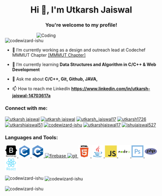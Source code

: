 <h1 align="center">Hi 👋, I'm Utkarsh Jaiswal</h1>
<h3 align="center">You're welcome to my profile!</h3>

<img align="right" alt="Coding" width="400" src="https://camo.githubusercontent.com/5ddf73ad3a205111cf8c686f687fc216c2946a75005718c8da5b837ad9de78c9/68747470733a2f2f7468756d62732e6766796361742e636f6d2f4576696c4e657874446576696c666973682d736d616c6c2e676966">

<p align="left"> <img src="https://komarev.com/ghpvc/?username=codewizard-ishu&label=Profile%20views&color=0e75b6&style=flat" alt="codewizard-ishu" /> </p>

- 🔭 I’m currently working as a design and outreach lead at Codechef MMMUT Chapter [[MMMUT Chapter]](https://codechef-mmmut-chapter.netlify.app/)

- 🌱 I’m currently learning **Data Structures and Algorithm in C/C++ & Web Development**

- 💬 Ask me about **C/C++, Git, Github, JAVA,**

- 📫 How to reach me LinkedIn **https://www.linkedin.com/in/utkarsh-jaiswal-14703617a**

<h3 align="left">Connect with me:</h3>
<p align="left">
<a href="https://linkedin.com/in/utkarsh jaiswal" target="blank"><img align="center" src="https://raw.githubusercontent.com/rahuldkjain/github-profile-readme-generator/master/src/images/icons/Social/linked-in-alt.svg" alt="utkarsh jaiswal" height="30" width="40" /></a>
<a href="https://fb.com/utkarsh jaiswal" target="blank"><img align="center" src="https://raw.githubusercontent.com/rahuldkjain/github-profile-readme-generator/master/src/images/icons/Social/facebook.svg" alt="utkarsh jaiswal" height="30" width="40" /></a>
<a href="https://instagram.com/utkarsh_jaiswal17" target="blank"><img align="center" src="https://raw.githubusercontent.com/rahuldkjain/github-profile-readme-generator/master/src/images/icons/Social/instagram.svg" alt="utkarsh_jaiswal17" height="30" width="40" /></a>
<a href="https://www.codechef.com/users/utkarsh1726" target="blank"><img align="center" src="https://cdn.jsdelivr.net/npm/simple-icons@3.1.0/icons/codechef.svg" alt="utkarsh1726" height="30" width="40" /></a>
<a href="https://www.hackerrank.com/utkarshjaiswal51" target="blank"><img align="center" src="https://raw.githubusercontent.com/rahuldkjain/github-profile-readme-generator/master/src/images/icons/Social/hackerrank.svg" alt="utkarshjaiswal51" height="30" width="40" /></a>
<a href="https://codeforces.com/profile/codewizard-ishu" target="blank"><img align="center" src="https://raw.githubusercontent.com/rahuldkjain/github-profile-readme-generator/master/src/images/icons/Social/codeforces.svg" alt="codewizard-ishu" height="30" width="40" /></a>
<a href="https://www.leetcode.com/utkarshjaiswal17" target="blank"><img align="center" src="https://raw.githubusercontent.com/rahuldkjain/github-profile-readme-generator/master/src/images/icons/Social/leet-code.svg" alt="utkarshjaiswal17" height="30" width="40" /></a>
<a href="https://auth.geeksforgeeks.org/user/ishujaiswal527" target="blank"><img align="center" src="https://raw.githubusercontent.com/rahuldkjain/github-profile-readme-generator/master/src/images/icons/Social/geeks-for-geeks.svg" alt="ishujaiswal527" height="30" width="40" /></a>
</p>

<h3 align="left">Languages and Tools:</h3>
<p align="left"> <a href="https://getbootstrap.com" target="_blank" rel="noreferrer"> <img src="https://raw.githubusercontent.com/devicons/devicon/master/icons/bootstrap/bootstrap-plain-wordmark.svg" alt="bootstrap" width="40" height="40"/> </a> <a href="https://www.cprogramming.com/" target="_blank" rel="noreferrer"> <img src="https://raw.githubusercontent.com/devicons/devicon/master/icons/c/c-original.svg" alt="c" width="40" height="40"/> </a> <a href="https://www.w3schools.com/cpp/" target="_blank" rel="noreferrer"> <img src="https://raw.githubusercontent.com/devicons/devicon/master/icons/cplusplus/cplusplus-original.svg" alt="cplusplus" width="40" height="40"/> </a> <a href="https://firebase.google.com/" target="_blank" rel="noreferrer"> <img src="https://www.vectorlogo.zone/logos/firebase/firebase-icon.svg" alt="firebase" width="40" height="40"/> </a> <a href="https://git-scm.com/" target="_blank" rel="noreferrer"> <img src="https://www.vectorlogo.zone/logos/git-scm/git-scm-icon.svg" alt="git" width="40" height="40"/> </a> <a href="https://www.w3.org/html/" target="_blank" rel="noreferrer"> <img src="https://raw.githubusercontent.com/devicons/devicon/master/icons/html5/html5-original-wordmark.svg" alt="html5" width="40" height="40"/> </a> <a href="https://www.java.com" target="_blank" rel="noreferrer"> <img src="https://raw.githubusercontent.com/devicons/devicon/master/icons/java/java-original.svg" alt="java" width="40" height="40"/> </a> <a href="https://developer.mozilla.org/en-US/docs/Web/JavaScript" target="_blank" rel="noreferrer"> <img src="https://raw.githubusercontent.com/devicons/devicon/master/icons/javascript/javascript-original.svg" alt="javascript" width="40" height="40"/> </a> <a href="https://nodejs.org" target="_blank" rel="noreferrer"> <img src="https://raw.githubusercontent.com/devicons/devicon/master/icons/nodejs/nodejs-original-wordmark.svg" alt="nodejs" width="40" height="40"/> </a> <a href="https://www.photoshop.com/en" target="_blank" rel="noreferrer"> <img src="https://raw.githubusercontent.com/devicons/devicon/master/icons/photoshop/photoshop-line.svg" alt="photoshop" width="40" height="40"/> </a> <a href="https://www.php.net" target="_blank" rel="noreferrer"> <img src="https://raw.githubusercontent.com/devicons/devicon/master/icons/php/php-original.svg" alt="php" width="40" height="40"/> </a> <a href="https://reactjs.org/" target="_blank" rel="noreferrer"> <img src="https://raw.githubusercontent.com/devicons/devicon/master/icons/react/react-original-wordmark.svg" alt="react" width="40" height="40"/> </a> </p>

<p><img align="left" src="https://github-readme-stats.vercel.app/api/top-langs?username=codewizard-ishu&show_icons=true&locale=en&layout=compact" alt="codewizard-ishu" /></p>

<p>&nbsp;<img align="center" src="https://github-readme-stats.vercel.app/api?username=codewizard-ishu&show_icons=true&locale=en" alt="codewizard-ishu" /></p>

<p><img align="center" src="https://github-readme-streak-stats.herokuapp.com/?user=codewizard-ishu&" alt="codewizard-ishu" /></p>
